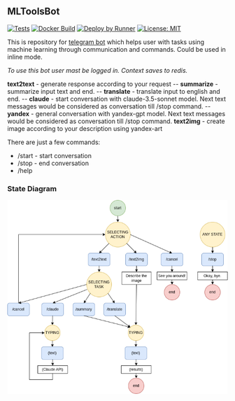 ## MLToolsBot

[![Tests](https://github.com/WhoKnowsWhoCares/MLToolsBot/actions/workflows/build-test.yml/badge.svg?branch=master)](https://github.com/WhoKnowsWhoCares/MLToolsBot/actions/workflows/build-test.yml) [![Docker Build](https://github.com/WhoKnowsWhoCares/MLToolsBot/actions/workflows/docker-build-deploy.yml/badge.svg?branch=master)](https://github.com/WhoKnowsWhoCares/MLToolsBot/actions/workflows/docker-build-deploy.yml) [![Deploy by Runner](https://github.com/WhoKnowsWhoCares/MLToolsBot/actions/workflows/registry-pull.yml/badge.svg?branch=master)](https://github.com/WhoKnowsWhoCares/MLToolsBot/actions/workflows/registry-pull.yml)
[![License: MIT](https://img.shields.io/badge/License-MIT-yellow.svg)](https://opensource.org/licenses/MIT)

This is repository for [telegram bot](https://t.me/MLToolsBot) which helps user with tasks using machine learning through communication and commands. Could be used in inline mode.

_To use this bot user mast be logged in. Context saves to redis._

**text2text** - generate response according to your request
-- **summarize** - summarize input text and end.
-- **translate** - translate input to english and end.
-- **claude** - start conversation with claude-3.5-sonnet model. Next text messages would be considered as conversation till /stop command.
-- **yandex** - general conversation with yandex-gpt model. Next text messages would be considered as conversation till /stop command.
**text2img** - create image according to your description using yandex-art

There are just a few commands:

- /start - start conversation
- /stop - end conversation
- /help

### State Diagram

![](MLToolsBot.png "State Diagram")
